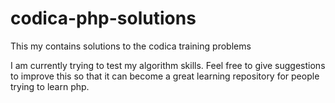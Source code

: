 codica-php-solutions
====================
This my contains solutions to the codica training problems 

I am currently trying to test my algorithm skills.
Feel free to give suggestions to improve this so that it can become a great learning repository for
people trying to learn php. 
